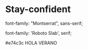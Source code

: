 # Stay-confident

  font-family: "Montserrat", sans-serif;

  font-family: 'Roboto Slab', serif;

  #e74c3c
  HOLA VERANO